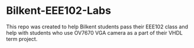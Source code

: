 # Bilkent-EEE102-Labs
This repo was created to help Bilkent students pass their EEE102 class and help with students who use OV7670 VGA camera as a part of their VHDL term project.
